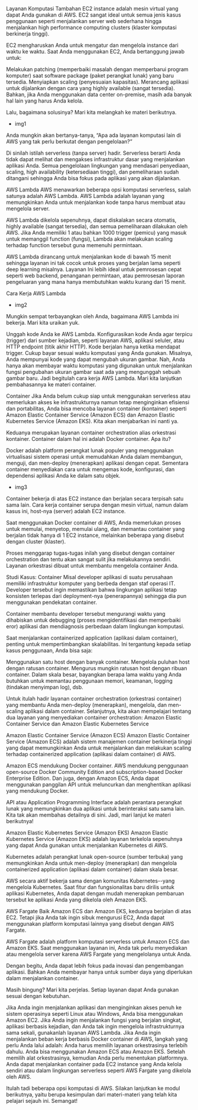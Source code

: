 Layanan Komputasi Tambahan
EC2 instance adalah mesin virtual yang dapat Anda gunakan di AWS. EC2 sangat ideal untuk semua jenis kasus penggunaan seperti menjalankan server web sederhana hingga menjalankan high performance computing clusters (klaster komputasi berkinerja tinggi).

EC2 mengharuskan Anda untuk mengatur dan mengelola instance dari waktu ke waktu. Saat Anda menggunakan EC2, Anda bertanggung jawab untuk:

Melakukan patching (memperbaiki masalah dengan memperbarui program komputer) saat software package (paket perangkat lunak) yang baru tersedia.
Menyiapkan scaling (penyesuaian kapasitas).
Merancang aplikasi untuk dijalankan dengan cara yang highly available (sangat tersedia).
Bahkan, jika Anda menggunakan data center on-premise, masih ada banyak hal lain yang harus Anda kelola.

Lalu, bagaimana solusinya? Mari kita melangkah ke materi berikutnya.


- img1


Anda mungkin akan bertanya-tanya, “Apa ada layanan komputasi lain di AWS yang tak perlu berkutat dengan pengelolaan?”

Di sinilah istilah serverless (tanpa server) hadir. Serverless berarti Anda tidak dapat melihat dan mengakses infrastruktur dasar yang menjalankan aplikasi Anda. Semua pengelolaan lingkungan yang mendasari penyediaan, scaling, high availability (ketersediaan tinggi), dan pemeliharaan sudah ditangani sehingga Anda bisa fokus pada aplikasi yang akan dijalankan.





AWS Lambda
AWS menawarkan beberapa opsi komputasi serverless, salah satunya adalah AWS Lambda. AWS Lambda adalah layanan yang memungkinkan Anda untuk menjalankan kode tanpa harus membuat atau mengelola server.

AWS Lambda dikelola sepenuhnya, dapat diskalakan secara otomatis, highly available (sangat tersedia), dan semua pemeliharaan dilakukan oleh AWS. Jika Anda memiliki 1 atau bahkan 1000 trigger (pemicu) yang masuk untuk memanggil function (fungsi), Lambda akan melakukan scaling terhadap function tersebut guna memenuhi permintaan.

AWS Lambda dirancang untuk menjalankan kode di bawah 15 menit sehingga layanan ini tak cocok untuk proses yang berjalan lama seperti deep learning misalnya. Layanan Ini lebih ideal untuk pemrosesan cepat seperti web backend, penanganan permintaan, atau pemrosesan laporan pengeluaran yang mana hanya membutuhkan waktu kurang dari 15 menit.

Cara Kerja AWS Lambda
- img2

Mungkin sempat terbayangkan oleh Anda, bagaimana AWS Lambda ini bekerja. Mari kita uraikan yuk.

Unggah kode Anda ke AWS Lambda.
Konfigurasikan kode Anda agar terpicu (trigger) dari sumber kejadian, seperti layanan AWS, aplikasi seluler, atau HTTP endpoint (titik akhir HTTP).
Kode berjalan hanya ketika mendapat trigger.
Cukup bayar sesuai waktu komputasi yang Anda gunakan. Misalnya, Anda mempunyai kode yang dapat mengubah ukuran gambar. Nah, Anda hanya akan membayar waktu komputasi yang digunakan untuk menjalankan fungsi pengubahan ukuran gambar saat ada yang mengunggah sebuah gambar baru.
Jadi begitulah cara kerja AWS Lambda. Mari kita lanjutkan pembahasannya ke materi container.



Container
Jika Anda belum cukup siap untuk menggunakan serverless atau memerlukan akses ke infrastrukturnya namun tetap menginginkan efisiensi dan portabilitas, Anda bisa mencoba layanan container (kontainer) seperti Amazon Elastic Container Service (Amazon ECS) dan Amazon Elastic Kubernetes Service (Amazon EKS). Kita akan menjabarkan ini nanti ya.

Keduanya merupakan layanan container orchestration alias orkestrasi kontainer. Container dalam hal ini adalah Docker container. Apa itu?

Docker adalah platform perangkat lunak populer yang menggunakan virtualisasi sistem operasi untuk memudahkan Anda dalam membangun, menguji, dan men-deploy (menerapkan) aplikasi dengan cepat. Sementara container menyediakan cara untuk mengemas kode, konfigurasi, dan dependensi aplikasi Anda ke dalam satu objek.

- img3

Container bekerja di atas EC2 instance dan berjalan secara terpisah satu sama lain. Cara kerja container serupa dengan mesin virtual, namun dalam kasus ini, host-nya (server) adalah EC2 instance.

Saat menggunakan Docker container di AWS, Anda memerlukan proses untuk memulai, menyetop, memulai ulang, dan memantau container yang berjalan tidak hanya di 1 EC2 instance, melainkan beberapa yang disebut dengan cluster (klaster).

Proses menggarap tugas-tugas inilah yang disebut dengan container orchestration dan tentu akan sangat sulit jika melakukannya sendiri. Layanan orkestrasi dibuat untuk membantu mengelola container Anda.



Studi Kasus: Container
Misal developer aplikasi di suatu perusahaan memiliki infrastruktur komputer yang berbeda dengan staf operasi IT. Developer tersebut ingin memastikan bahwa lingkungan aplikasi tetap konsisten terlepas dari deployment-nya (penerapannya) sehingga dia pun menggunakan pendekatan container.

Container membantu developer tersebut mengurangi waktu yang dihabiskan untuk debugging (proses mengidentifikasi dan memperbaiki eror) aplikasi dan mendiagnosis perbedaan dalam lingkungan komputasi.

Saat menjalankan containerized application (aplikasi dalam container), penting untuk mempertimbangkan skalabilitas. Ini tergantung kepada setiap kasus penggunaan, Anda bisa saja:

Menggunakan satu host dengan banyak container.
Mengelola puluhan host dengan ratusan container.
Mengurus mungkin ratusan host dengan ribuan container.
Dalam skala besar, bayangkan berapa lama waktu yang Anda butuhkan untuk memantau penggunaan memori, keamanan, logging (tindakan menyimpan log), dsb.

Untuk itulah hadir layanan container orchestration (orkestrasi container) yang membantu Anda men-deploy (menerapkan), mengelola, dan men-scaling aplikasi dalam container. Selanjutnya, kita akan mempelajari tentang dua layanan yang menyediakan container orchestration: Amazon Elastic Container Service dan Amazon Elastic Kubernetes Service



Amazon Elastic Container Service (Amazon ECS)
Amazon Elastic Container Service (Amazon ECS) adalah sistem manajemen container berkinerja tinggi yang dapat memungkinkan Anda untuk menjalankan dan melakukan scaling terhadap containerized application (aplikasi dalam container) di AWS.

Amazon ECS mendukung Docker container. AWS mendukung penggunaan open-source Docker Community Edition and subscription-based Docker Enterprise Edition. Dan juga, dengan Amazon ECS, Anda dapat menggunakan panggilan API untuk meluncurkan dan menghentikan aplikasi yang mendukung Docker.

API atau Application Programming Interface adalah perantara perangkat lunak yang memungkinkan dua aplikasi untuk berinteraksi satu sama lain. Kita tak akan membahas detailnya di sini. Jadi, mari lanjut ke materi berikutnya!



Amazon Elastic Kubernetes Service (Amazon EKS)
Amazon Elastic Kubernetes Service (Amazon EKS) adalah layanan terkelola sepenuhnya yang dapat Anda gunakan untuk menjalankan Kubernetes di AWS.

Kubernetes adalah perangkat lunak open-source (sumber terbuka) yang memungkinkan Anda untuk men-deploy (menerapkan) dan mengelola containerized application (aplikasi dalam container) dalam skala besar.

AWS secara aktif bekerja sama dengan komunitas Kubernetes--yang mengelola Kubernetes. Saat fitur dan fungsionalitas baru dirilis untuk aplikasi Kubernetes, Anda dapat dengan mudah menerapkan pembaruan tersebut ke aplikasi Anda yang dikelola oleh Amazon EKS.



AWS Fargate
Baik Amazon ECS dan Amazon EKS, keduanya berjalan di atas EC2. Tetapi jika Anda tak ingin sibuk mengurusi EC2, Anda dapat menggunakan platform komputasi lainnya yang disebut dengan AWS Fargate.

AWS Fargate adalah platform komputasi serverless untuk Amazon ECS dan Amazon EKS. Saat menggunakan layanan ini, Anda tak perlu menyediakan atau mengelola server karena AWS Fargate yang mengelolanya untuk Anda.

Dengan begitu, Anda dapat lebih fokus pada inovasi dan pengembangan aplikasi. Bahkan Anda membayar hanya untuk sumber daya yang diperlukan dalam menjalankan container.

Masih bingung? Mari kita perjelas. Setiap layanan dapat Anda gunakan sesuai dengan kebutuhan.

Jika Anda ingin menjalankan aplikasi dan menginginkan akses penuh ke sistem operasinya seperti Linux atau Windows, Anda bisa menggunakan Amazon EC2.
Jika Anda ingin menjalankan fungsi yang berjalan singkat, aplikasi berbasis kejadian, dan Anda tak ingin mengelola infrastrukturnya sama sekali, gunakanlah layanan AWS Lambda.
Jika Anda ingin menjalankan beban kerja berbasis Docker container di AWS, langkah yang perlu Anda lalui adalah:
Anda harus memilih layanan orkestrasinya terlebih dahulu. Anda bisa menggunakan Amazon ECS atau Amazon EKS.
Setelah memilih alat orkestrasinya, kemudian Anda perlu menentukan platformnya. Anda dapat menjalankan container pada EC2 instance yang Anda kelola sendiri atau dalam lingkungan serverless seperti AWS Fargate yang dikelola oleh AWS.


Itulah tadi beberapa opsi komputasi di AWS. Silakan lanjutkan ke modul berikutnya, yaitu berupa kesimpulan dari materi-materi yang telah kita pelajari sejauh ini. Semangat!
